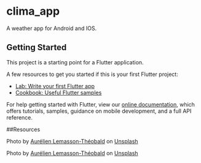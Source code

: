 # clima_app

A weather app for Android and IOS.

## Getting Started

This project is a starting point for a Flutter application.

A few resources to get you started if this is your first Flutter project:

- [Lab: Write your first Flutter app](https://flutter.dev/docs/get-started/codelab)
- [Cookbook: Useful Flutter samples](https://flutter.dev/docs/cookbook)

For help getting started with Flutter, view our
[online documentation](https://flutter.dev/docs), which offers tutorials,
samples, guidance on mobile development, and a full API reference.

##Resources

Photo by [Aurélien Lemasson-Théobald](https://unsplash.com/@aurel__lens?utm_source=unsplash&amp;utm_medium=referral&amp;utm_content=creditCopyText) on [Unsplash](https://unsplash.com/s/photos/weather?utm_source=unsplash&amp;utm_medium=referral&amp;utm_content=creditCopyText)

<span>Photo by <a href="https://unsplash.com/@aurel__lens?utm_source=unsplash&amp;utm_medium=referral&amp;utm_content=creditCopyText">Aurélien Lemasson-Théobald</a> on <a href="https://unsplash.com/s/photos/weather?utm_source=unsplash&amp;utm_medium=referral&amp;utm_content=creditCopyText">Unsplash</a></span>